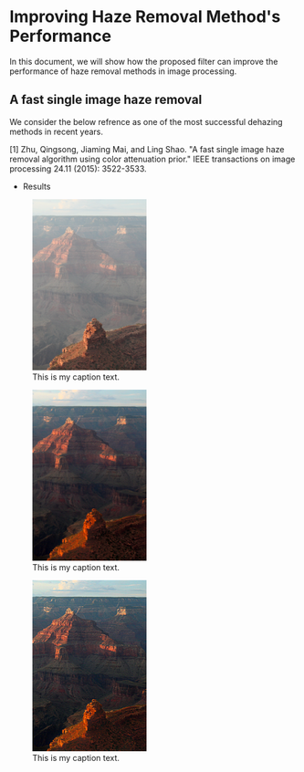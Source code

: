 # Improving Haze Removal Method's Performance
In this document, we will show how the proposed filter can improve the performance of haze removal methods in image processing. 
## A fast single image haze removal
We consider the below refrence as one of the most successful dehazing methods in recent years.

<a id="1">[1]</a>
Zhu, Qingsong, Jiaming Mai, and Ling Shao. "A fast single image haze removal algorithm using color attenuation prior." IEEE transactions on image processing 24.11 (2015): 3522-3533.
- Results

<figure> <img src="https://github.com/onionhub/TIP/blob/Drafts/Drafts/test1.png" width="200" height="300"><figcaption>This is my caption text.</figcaption></figure> <figure> <img src="https://github.com/onionhub/TIP/blob/Drafts/Drafts/fast.png" width="200" height="300"><figcaption>This is my caption text.</figcaption></figure> <figure> <img src="https://github.com/onionhub/TIP/blob/Drafts/Drafts/preprocessed.png" width="200" height="300"><figcaption>This is my caption text.</figcaption></figure>
